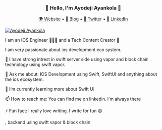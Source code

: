 <h3 align="center"> 👋 Hello, I'm Ayodeji Ayankola  🤝 </h3>
<p align="center">
  <a href="#" rel="nofollow"><g-emoji class="g-emoji" alias="earth_africa" fallback-src="https://github.githubassets.com/images/icons/emoji/unicode/1f30d.png">🌍</g-emoji> Website</a> • 
  <a href="https://ayodejiayankola.medium.com/" rel="nofollow"><g-emoji class="g-emoji" alias="book" fallback-src="https://github.githubassets.com/images/icons/emoji/unicode/1f4d6.png">📖</g-emoji> Blog</a> • 
  <a href="https://twitter.com/ayodejiayankola" rel="nofollow"><g-emoji class="g-emoji" alias="iphone" fallback-src="https://github.githubassets.com/images/icons/emoji/unicode/1f4f1.png">📱</g-emoji> Twitter</a> • 
  <a href="https://www.linkedin.com/in/ayodeji-ayankola/" rel="nofollow"><g-emoji class="g-emoji" alias="vhs" fallback-src="https://img.icons8.com/color/50/000000/linkedin.png">📼</g-emoji> LinkedIn </a>
</p>

<p><a href="#" rel="nofollow"><img src="https://fitmeals.com.ng/wp-content/uploads/2021/10/Ayodeji-Ayankola.png" alt="Ayodeji Ayankola" data-canonical-src="https://fitmeals.com.ng/wp-content/uploads/2021/10/Ayodeji-Ayankola.png" style="max-width: 100%;"></a></p>


I am an IOS Engineer 👩🏽‍💻 and a Tech Content Creator 🚀

I am very passionate about ios development eco system.

🔭 I have strong intrest in swift server side using vapor and block chain technology using swift vapor.

💬 Ask me about: IOS Development using Swift, SwiftUI and anything about the ios ecosystem. 

🌱 I’m currently learning more about Swift UI

📫 How to reach me: You can find me on linkedin. I'm always there

⚡ Fun fact: I really love writing. I write for fun 😄 

, backend using swift vapor & block chain
<!--
**ayodejiayankola/ayodejiayankola** is a ✨ _special_ ✨ repository because its `README.md` (this file) appears on your GitHub profile.

Here are some ideas to get you started:

- 🔭 I’m currently working on ...
- 🌱 I’m currently learning ...
- 👯 I’m looking to collaborate on ...
- 🤔 I’m looking for help with ...
- 💬 Ask me about ...
- 📫 How to reach me: ...
- 😄 Pronouns: ...
- ⚡ Fun fact: ...
-->
